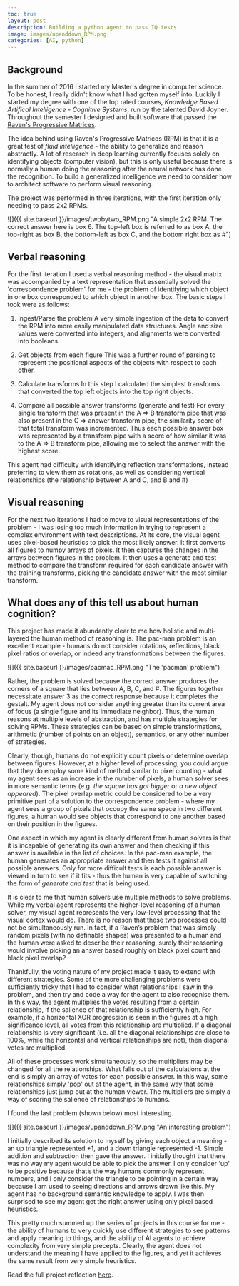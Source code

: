 ```yaml
---
toc: true
layout: post
description: Building a python agent to pass IQ tests.
image: images/upanddown_RPM.png
categories: [AI, python]
---
```


## Background
In the summer of 2016 I started my Master's degree in computer science. To be honest, I really didn't know what I had gotten myself into. Luckily I started my degree with one of the top rated courses, *Knowledge Based Artifical Intelligence - Cognitive Systems*, run by the talented David Joyner. Throughout the semester I designed and built software that passed the [Raven's Progressive Matrices](https://en.wikipedia.org/wiki/Raven%27s_Progressive_Matrices). 

The idea behind using Raven's Progressive Matrices (RPM) is that it is a great test of *fluid intelligence* - the ability to generalize and reason abstractly. A lot of research in deep learning currently focuses solely on identifying objects (computer vision), but this is only useful because there is normally a human doing the reasoning after the neural network has done the recognition. To build a generalized intelligence we need to consider how to architect software to perform visual reasoning.

The project was performed in three iterations, with the first iteration only needing to pass 2x2 RPMs.

![]({{ site.baseurl }}/images/twobytwo_RPM.png "A simple 2x2 RPM. The correct answer here is box 6. The top-left box is referred to as box A, the top-right as box B, the bottom-left as box C, and the bottom right box as #")

## Verbal reasoning 

For the first iteration I used a verbal reasoning method - the visual matrix was accompanied by a text representation that essentially solved the 'correspondence problem' for me - the problem of identifying which object in one box corresponded to which object in another box. The basic steps I took were as follows:

1. Ingest/Parse the problem
A very simple ingestion of the data to convert the RPM into more easily manipulated data structures. Angle and size values were converted into integers, and alignments were converted into booleans. 

2. Get objects from each figure
This was a further round of parsing to represent the positional aspects of the objects with respect to each other. 

3. Calculate transforms
In this step I calculated the simplest transforms that converted the top left objects into the top right objects.

4. Compare all possible answer transforms (generate and test)
For every single transform that was present in the A => B transform pipe that was also present in the C => answer transform pipe, the similarity score of that total transform was incremented. Thus each possible answer box was represented by a transform pipe with a score of how similar it was to the A => B transform pipe, allowing me to select the answer with the highest score. 

This agent had difficulty with identifying reflection transformations, instead preferring to view them as rotations, as well as considering vertical relationships (the relationship between A and C, and B and #)

## Visual reasoning
For the next two iterations I had to move to visual representations of the problem - I was losing too much information in trying to represent a complex environment with text descriptions. At its core, the visual agent uses pixel-based heuristics to pick the most likely answer. It first converts all figures to numpy arrays of pixels. It then captures the changes in the arrays between figures in the problem. It then uses a generate and test method to compare the transform required for each candidate answer with the training transforms, picking the candidate answer with the most similar transform. 

## What does any of this tell us about human cognition?
This project has made it abundantly clear to me how holistic and multi-layered the human method of reasoning is. The pac-man problem is an excellent example - humans do not consider rotations, reflections, black pixel ratios or overlap, or indeed any transformations between the figures. 

![]({{ site.baseurl }}/images/pacmac_RPM.png "The 'pacman' problem")

Rather, the problem is solved because the correct answer produces the corners of a square that lies between A, B, C, and #. The figures together necessitate answer 3 as the correct response because it completes the gestalt. My agent does not consider anything greater than its current area of focus (a single figure and its immediate neighbor). Thus, the human reasons at multiple levels of abstraction, and has multiple strategies for solving RPMs. These strategies can be based on simple transformations, arithmetic (number of points on an object), semantics, or any other number of strategies.

Clearly, though, humans do not explicitly count pixels or determine overlap between figures. However, at a higher level of processing, you could argue that they do employ some kind of method similar to pixel counting - what my agent sees as an increase in the number of pixels, a human solver sees in more semantic terms (e.g. *the square has got bigger* or *a new object appeared*). The pixel overlap metric could be considered to be a very primitive part of a solution to the correspondence problem - where my agent sees a group of pixels that occupy the same space in two different figures, a human would see objects that correspond to one another based on their position in the figures. 

One aspect in which my agent is clearly different from human solvers is that it is incapable of generating its own answer and then checking if this answer is available in the list of choices. In the pac-man example, the human generates an appropriate answer and then tests it against all possible answers. Only for more difficult tests is each possible answer is viewed in turn to see if it fits - thus the human is very capable of switching the form of *generate and test* that is being used. 

It is clear to me that human solvers use multiple methods to solve problems. While my verbal agent represents the higher-level reasoning of a human solver, my visual agent represents the very low-level processing that the visual cortex would do. There is no reason that these two processes could not be simultaneously run. In fact, if a Raven’s problem that was simply random pixels (with no definable shapes) was presented to a human and the human were asked to describe their reasoning, surely their reasoning would involve picking an answer based roughly on black pixel count and black pixel overlap?

Thankfully, the voting nature of my project made it easy to extend with different strategies. Some of the more challenging problems were sufficiently tricky that I had to consider what relationships I saw in the problem, and then try and code a way for the agent to also recognise them. In this way, the agent multiplies the votes resulting from a certain relationship, if the salience of that relationship is sufficiently high. For example, if a horizontal XOR progression is seen in the figures at a high significance level, all votes from this relationship are multiplied. If a diagonal relationship is very significant (i.e. all the diagonal relationships are close to 100%, while the horizontal and vertical relationships are not), then diagonal votes are multiplied. 

All of these processes work simultaneously, so the multipliers may be changed for all the relationships. What falls out of the calculations at the end is simply an array of votes for each possible answer. In this way, some relationships simply 'pop' out at the agent, in the same way that some relationships just jump out at the human viewer. The multipliers are simply a way of scoring the salience of relationships to humans. 

I found the last problem (shown below) most interesting. 

![]({{ site.baseurl }}/images/upanddown_RPM.png "An interesting problem")

I initially described its solution to myself by giving each object a meaning - an up triangle represented +1, and a down triangle represented -1. Simple addition and subtraction then gave the answer. I initially thought that there was no way my agent would be able to pick the answer. I only consider 'up' to be positive because that’s the way humans commonly represent numbers, and I only consider the triangle to be pointing in a certain way because I am used to seeing directions and arrows drawn like this. My agent has no background semantic knowledge to apply. I was then surprised to see my agent get the right answer using only pixel based heuristics. 

This pretty much summed up the series of projects in this course for me - the ability of humans to very quickly use different strategies to see patterns and apply meaning to things, and the ability of AI agents to achieve complexity from very simple precepts. Clearly, the agent does not understand the meaning I have applied to the figures, and yet it achieves the same result from very simple heuristics. 

Read the full project reflection [here](https://docs.google.com/document/d/12R_gZ_aR3q_Osapt9FlaX86zAZsefSVR6jQTn7EdUbA/edit?usp=sharing).
